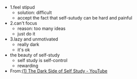 - 1.feel stipud 
	- solution: difficult 
	- accept the fact that self-sutudy can be hard and painful
- 2.can't focus
	- reason: too many ideas
	- just do it 
- 3.lazy and  unmotivated 
	- really dark 
	- it's ok
- the beauty of self-study 
	- self study is self-control 
	- rewarding 
- From:[(1) The Dark Side of Self Study - YouTube](https://www.youtube.com/watch?v=g7MSfHEdxXs)